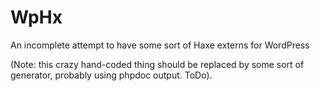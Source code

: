 WpHx
====

An incomplete attempt to have some sort of Haxe externs for WordPress

(Note: this crazy hand-coded thing should be replaced by some sort of generator, probably using phpdoc output. ToDo).
